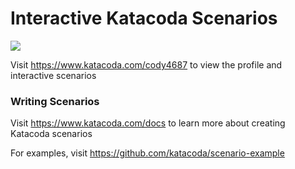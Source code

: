 # Interactive Katacoda Scenarios

[![](http://shields.katacoda.com/katacoda/cody4687/count.svg)](https://www.katacoda.com/cody4687 "Get your profile on Katacoda.com")

Visit https://www.katacoda.com/cody4687 to view the profile and interactive scenarios

### Writing Scenarios
Visit https://www.katacoda.com/docs to learn more about creating Katacoda scenarios

For examples, visit https://github.com/katacoda/scenario-example

